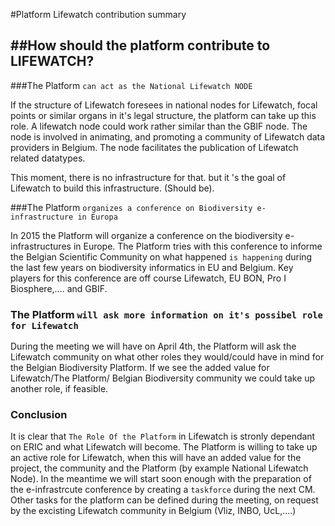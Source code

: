 #Platform Lifewatch contribution summary

##How should the platform contribute to LIFEWATCH?
-----
###The Platform  `can act as the National Lifewatch NODE`

If the structure of Lifewatch foresees in national nodes for Lifewatch, focal points or similar organs in it's legal structure, the platform can take up this role. A lifewatch node could work rather similar than the GBIF node. The node is involved in animating, and promoting a community of Lifewatch data providers in Belgium. The node facilitates the publication of Lifewatch related datatypes.

This moment, there is no infrastructure for that. but it 's the goal of Lifewatch to build this infrastructure. (Should be).

###The Platform  `organizes a conference on Biodiversity e-infrastructure in Europa`

In 2015 the Platform will organize a conference on the biodiversity e-infrastructures in Europe. The Platform tries with this conference to informe the Belgian Scientific Community on what happened `is happening`  during the last few years on biodiversity informatics in EU and Belgium. Key players for this conference are off course Lifewatch, EU BON, Pro I Biosphere,.... and GBIF.


### The Platform `will ask more information on it's possibel role for Lifewatch`

During the meeting we will have on April 4th, the Platform will ask the Lifewatch community on what other roles they would/could have in mind for the Belgian Biodiversity Platform. If we see the added value for Lifewatch/The Platform/ Belgian Biodiversity community we could take up another role, if feasible.  

  
### Conclusion

It is clear that `The Role Of the Platform` in Lifewatch is stronly dependant on ERIC and what Lifewatch will become. The Platform is willing to take up an active role for Lifewatch, when this will have an added value for the project, the community and the Platform (by example National Lifewatch Node). In the meantime we will start soon enough with the preparation of the e-infrastrcute conference by creating a `taskforce` during the next CM. Other tasks for the platform can be defined during the meeting, on request by the excisting Lifewatch community in Belgium (Vliz, INBO, UcL,....)